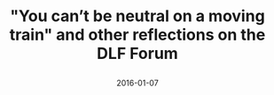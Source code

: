 ---
title: > 
    "You can’t be neutral on a moving train" and other reflections on the DLF Forum
url: https://www.diglib.org/you-cant-be-neutral-on-a-moving-train-and-other-reflections-on-the-dlf-forum/
date: 2016-01-07
blurb: "This Forum Reflection was provided by T-Kay Sangwand (@tttkay), Librarian for Digital Collection Development, UCLA Digital Library Program.   As the information profession rapidly shifts due to changes in information dissemination, technology, and shifting user expectations, libraries and archives are compelled to demonstrate their relevance to the"
---